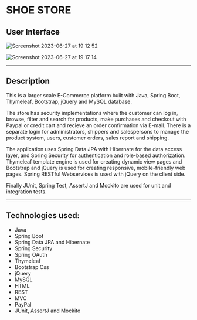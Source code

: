 # SHOE STORE

## User Interface

![Screenshot 2023-06-27 at 19 12 52](https://github.com/AnnaAxelsson051/Images/assets/103879144/23482d4d-88c2-4c25-9a8e-ae4829e2d887)

![Screenshot 2023-06-27 at 19 17 14](https://github.com/AnnaAxelsson051/Images/assets/103879144/76d3192f-9122-4672-9efc-5b849fb156e9)

---

## Description

This is a larger scale E-Commerce platform built with Java, Spring Boot, Thymeleaf, Bootstrap, jQuery and MySQL database. 

The store has security implementations where the customer can log in, browse, filter and search for products, make purchases and checkout with Paypal or credit cart and recieve an order confirmation via E-mail. There is a separate login for administrators, shippers and salespersons to manage the product system, users, customer orders, sales report and shipping. 

The application uses Spring Data JPA with Hibernate for the data access layer, and Spring Security for authentication and role-based authorization. Thymeleaf template engine is used for creating dynamic view pages and Bootstrap and jQuery is used for creating responsive, mobile-friendly web pages. Spring RESTful Webservices is used with jQuery on the client side. 

Finally JUnit, Spring Test, AssertJ and Mockito are used for unit and integration tests.

--- 

## Technologies used:

 - Java
 - Spring Boot
 - Spring Data JPA and Hibernate
 - Spring Security
 - Spring OAuth 
 - Thymeleaf
 - Bootstrap Css
 - jQuery
 - MySQL 
 - HTML
 - REST
 - MVC
 - PayPal 
 - JUnit, AssertJ and Mockito 
